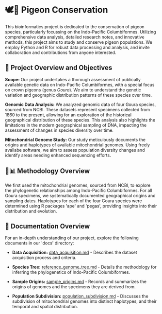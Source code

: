# 🕊🌿 Pigeon Conservation

This bioinformatics project is dedicated to the conservation of pigeon species, particularly focussing on the Indo-Pacific Columbiformes. Utilizing comprehensive data analysis, detailed research notes, and innovative methods, this project aims to study and conserve pigeon populations. We employ Python and R for robust data processing and analysis, and invite collaboration and contributions from anyone interested.

## 🎯 Project Overview and Objectives

**Scope:** Our project undertakes a thorough assessment of publically available genetic data on Indo-Pacific Columbiformes, with a special focus on crown pigeons (genus *Goura*). We aim to understand the genetic variation and geographic distribution patterns of these species over time.

**Genomic Data Analysis:** We analyzed genomic data of four Goura species, sourced from NCBI. These datasets represent specimens collected from 1860 to the present, allowing for an exploration of the historical geographical distribution of these species. This analysis also highlights the limitations in the modern geographical sampling of DNA, impacting the assessment of changes in species diversity over time.

**Mitochondrial Genome Study:** Our study meticulously documents the origins and haplotypes of available mitochondrial genomes. Using freely availabe software, we aim to assess population diversity changes and identify areas needing enhanced sequencing efforts.

## 🔎📊 Methodology Overview

We first used the mitochondrial genomes, sourced from NCBI, to explore the phylogenetic relationships among Indo-Pacific Columbiformes. For all Goura specimens, we systematically documented geographical origins and sampling dates. Haplotypes for each of the four Goura species were determined using R packages 'ape' and 'pegas', providing insights into their distribution and evolution.

## 📄 Documentation Overview

For an in-depth understanding of our project, explore the following documents in our 'docs' directory:

- **Data Acquisition:** [data_acquisition.md](./docs/notes/data_acquisition.md) - Describes the dataset acquisition process and criteria.

- **Species Tree:** [reference_genome_tree.md](./docs/notes/species_tree.md) - Details the methodology for inferring the phylogenetics of Indo-Pacific Columbiformes.

- **Sample Origins:** [sample_origins.md](./docs/notes/sample_origins.md) - Records and summarizes the origins of genomes and the specimens they are derived from.

- **Population Subdivision:** [population_subdivision.md](./docs/notes/population_subdivision.md) - Discusses the subdivision of mitochondrial genomes into distinct haplotypes, and their temporal and spatial distribution.


